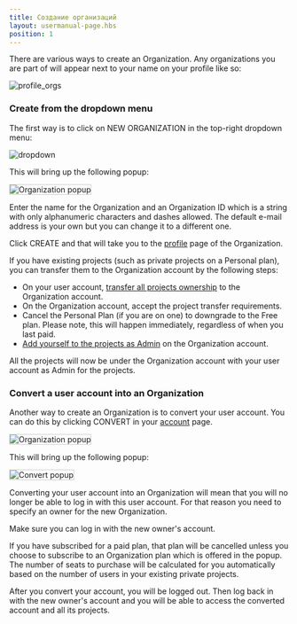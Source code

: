 ```yaml
---
title: Создание организаций
layout: usermanual-page.hbs
position: 1
---
```


There are various ways to create an Organization. Any organizations you are part of will appear next to your name on your profile like so:

![profile_orgs][4]

### Create from the dropdown menu

The first way is to click on NEW ORGANIZATION in the top-right dropdown menu:

![dropdown][1]

This will bring up the following popup:

<img loading="lazy" src="/images/user-manual/organizations/new-organization.jpg" alt="Organization popup" style="border: 1px solid #ccc">

Enter the name for the Organization and an Organization ID which is a string with only alphanumeric characters and dashes allowed. The default e-mail address is your own but you can change it to a different one.

Click CREATE and that will take you to the [profile][2] page of the Organization.

If you have existing projects (such as private projects on a Personal plan), you can transfer them to the Organization account by the following steps:

* On your user account, [transfer all projects ownership][5] to the Organization account.
* On the Organization account, accept the project transfer requirements.
* Cancel the Personal Plan (if you are on one) to downgrade to the Free plan. Please note, this will happen immediately, regardless of when you last paid.
* [Add yourself to the projects as Admin][6] on the Organization account.

All the projects will now be under the Organization account with your user account as Admin for the projects.

### Convert a user account into an Organization

Another way to create an Organization is to convert your user account. You can do this by clicking CONVERT in your [account][3] page.

<img loading="lazy" src="/images/user-manual/organizations/convert.png" alt="Organization popup" style="border: 1px solid #ccc">

This will bring up the following popup:

<img loading="lazy" src="/images/user-manual/organizations/convert-popup.png" alt="Convert popup" style="border: 1px solid #ccc">

Converting your user account into an Organization will mean that you will no longer be able to log in with this user account. For that reason you need to specify an owner for the new Organization.

<div class="alert alert-info">
Make sure you can log in with the new owner's account.
</div>

If you have subscribed for a paid plan, that plan will be cancelled unless you choose to subscribe to an Organization plan which is offered in the popup. The number of seats to purchase will be calculated for you automatically based on the number of users in your existing private projects.

After you convert your account, you will be logged out. Then log back in with the new owner's account and you will be able to access the converted account and all its projects.


[1]: /images/user-manual/organizations/dropdown.png "New Organization menu option"
[2]: /user-manual/profile
[3]: /user-manual/profile/account
[4]: /images/user-manual/organizations/organizations.jpg "Organizations"
[5]: /user-manual/profile/projects/#transfer-project-ownership
[6]: /user-manual/organizations/managing-organizations/#projects

